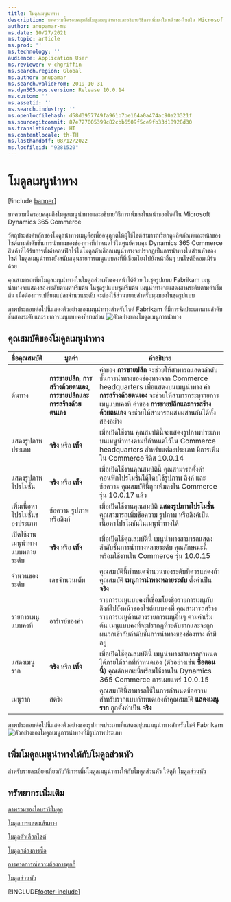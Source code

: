 ```yaml
---
title: โมดูลเมนูนำทาง
description: บทความนี้ครอบคลุมถึงโมดูลเมนูนำทางและอธิบายวิธีการเพิ่มลงในหน้าของไซต์ใน Microsoft Dynamics 365 Commerce
author: anupamar-ms
ms.date: 10/27/2021
ms.topic: article
ms.prod: ''
ms.technology: ''
audience: Application User
ms.reviewer: v-chgriffin
ms.search.region: Global
ms.author: anupamar
ms.search.validFrom: 2019-10-31
ms.dyn365.ops.version: Release 10.0.14
ms.custom: ''
ms.assetid: ''
ms.search.industry: ''
ms.openlocfilehash: d58d3957749fa961b7be164a0a474ac90a23321f
ms.sourcegitcommit: 87e727005399c82cbb6509f5ce9fb33d18928d30
ms.translationtype: HT
ms.contentlocale: th-TH
ms.lasthandoff: 08/12/2022
ms.locfileid: "9281520"
---
```

# <a name="navigation-menu-module"></a>โมดูลเมนูนำทาง

[!include [banner](includes/banner.md)]

บทความนี้ครอบคลุมถึงโมดูลเมนูนำทางและอธิบายวิธีการเพิ่มลงในหน้าของไซต์ใน Microsoft Dynamics 365 Commerce

วัตถุประสงค์หลักของโมดูลนำทางเมนูคือเพื่ออนุญาตให้ผู้ใช้ไซต์สามารถเรียกดูผลิตภัณฑ์และหน้าของไซต์ตามลำดับชั้นการนำทางของช่องทางที่กำหนดไว้ในศูนย์ควบคุม Dynamics 365 Commerce สินค้าที่ได้รับการตั้งค่าคอนฟิกไว้ในโมดูลตัวเลือกเมนูนำทางจะปรากฏเป็นการนำทางในส่วนหัวของไซต์ โมดูลเมนูนำทางยังสนับสนุนรายการเมนูแบบคงที่ที่เชื่อมโยงไปยังหน้าอื่นๆ บนไซต์อีคอมเมิร์ซด้วย

คุณสามารถเพิ่มโมดูลเมนูนำทางในโมดูลส่วนหัวของหน้าได้ด้วย ในชุดรูปแบบ Fabrikam เมนูนำทางจะแสดงสองระดับตามค่าเริ่มต้น ในชุดรูปแบบชุดเริ่มต้น เมนูนำทางจะแสดงสามระดับตามค่าเริ่มต้น เมื่อต้องการเปลี่ยนแปลงจำนวนระดับ จะต้องใช้ส่วนขยายสำหรับมุมมองในชุดรูปแบบ

ภาพประกอบต่อไปนี้แสดงตัวอย่างของเมนูนำทางสำหรับไซต์ Fabrikam ที่มีการจัดประเภทตามลำดับชั้นสองระดับและรายการเมนูแบบคงที่บางส่วน
![ตัวอย่างของโมดูลเมนูการนำทาง](./media/ecommerce-header.png)

## <a name="navigation-menu-module-properties"></a>คุณสมบัติของโมดูลเมนูนำทาง

| ชื่อคุณสมบัติ             | มูลค่า                 | คำอธิบาย |
|---------------------------|-----------------------|-------------|
| ต้นทาง                  | **การขายปลีก**, **การสร้างด้วยตนเอง**, **การขายปลีกและการสร้างด้วยตนเอง** | ค่าของ **การขายปลีก** จะช่วยให้สามารถแสดงลำดับชั้นการนำทางของช่องทางจาก Commerce headquarters เพื่อแสดงบนเมนูนำทาง ค่า **การสร้างด้วยตนเอง** จะช่วยให้สามารถระบุรายการเมนูแบบคงที่ ค่าของ **การขายปลีกและการสร้างด้วยตนเอง** จะช่วยให้สามารถผสมผสานกันได้ทั้งสองอย่าง |
| แสดงรูปภาพประเภท | **จริง** หรือ **เท็จ**    | เมื่อเปิดใช้งาน คุณสมบัตินี้จะแสดงรูปภาพประเภทบนเมนูนำทางตามที่กำหนดไว้ใน Commerce headquarters สำหรับแต่ละประเภท มีการเพิ่มใน Commerce รีลีส 10.0.14 |
| แสดงรูปภาพโปรโมชั่น | **จริง** หรือ **เท็จ** | เมื่อเปิดใช้งานคุณสมบัตินี้ คุณสามารถตั้งค่าคอนฟิกโปรโมชันได้โดยใช้รูปภาพ ลิงค์ และข้อความ คุณสมบัตินี้ถูกเพิ่มลงใน Commerce รุ่น 10.0.17 แล้ว |
|เพิ่มเนื้อหาโปรโมชั่นของประเภท | ข้อความ รูปภาพ หรือลิงก์ | เมื่อเปิดใช้งานคุณสมบัติ **แสดงรูปภาพโปรโมชั่น** คุณสามารถเพิ่มข้อความ รูปภาพ หรือลิงค์เป็นเนื้อหาโปรโมชันในเมนูนําทางได้ |
| เปิดใช้งานเมนูนำทางแบบหลายระดับ | **จริง** หรือ **เท็จ** | เมื่อเปิดใช้คุณสมบัตินี้ เมนูนำทางสามารถแสดงลำดับชั้นการนำทางหลายระดับ คุณลักษณะนี้พร้อมใช้งานใน Commerce รุ่น 10.0.15 |
| จำนวนของระดับ | เลขจำนวนเต็ม | คุณสมบัตินี้กำหนดจำนวนของระดับที่ควรแสดงถ้าคุณสมบัติ **เมนูการนำทางหลายระดับ** ตั้งค่าเป็น **จริง** |
| รายการเมนูแบบคงที่| อาร์เรย์ของค่า| รายการเมนูแบบคงที่เชื่อมโยงชื่อรายการเมนูกับลิงก์ไปยังหน้าของไซต์แบบคงที่ คุณสามารถสร้างรายการเมนูด้านล่างรายการเมนูอื่นๆ ตามค่าเริ่มต้น เมนูแบบคงที่จะปรากฏที่ระดับรากและจะถูกผนวกเข้ากับลำดับชั้นการนำทางของช่องทาง ถ้ามีอยู่ |
| แสดงเมนูราก | **จริง** หรือ **เท็จ** | เมื่อเปิดใช้คุณสมบัตินี้ เมนูนำทางสามารถกำหนดได้ภายใต้รากที่กำหนดเอง (ตัวอย่างเช่น **ซื้อตอนนี้**) คุณลักษณะนี้พร้อมใช้งานใน Dynamics 365 Commerce การเผยแพร่ 10.0.15 |
| เมนูราก | สตริง | คุณสมบัตินี้สามารถใช้ในการกำหนดข้อความสำหรับรากแบบกำหนดเองถ้าคุณสมบัติ **แสดงเมนูราก** ถูกตั้งค่าเป็น **จริง** |

ภาพประกอบต่อไปนี้แสดงตัวอย่างของรูปภาพประเภทที่แสดงอยู่บนเมนูนำทางสำหรับไซต์ Fabrikam
![ตัวอย่างของโมดูลเมนูการนำทางที่มีรูปภาพประเภท](./media/ecommerce-categoryimages.PNG)

## <a name="add-a-navigation-menu-module-to-a-header-module"></a>เพิ่มโมดูลเมนูนำทางให้กับโมดูลส่วนหัว

สำหรับรายละเอียดเกี่ยวกับวิธีการเพิ่มโมดูลเมนูนำทางให้กับโมดูลส่วนหัว ให้ดูที่ [โมดูลส่วนหัว](author-header-module.md)

## <a name="additional-resources"></a>ทรัพยากรเพิ่มเติม

[ภาพรวมของไลบรารีโมดูล](starter-kit-overview.md)

[โมดูลการแสดงเส้นทาง](add-breadcrumb.md)

[โมดูลตัวเลือกไซต์](site-selector.md)

[โมดูลกล่องการซื้อ](add-buy-box.md)

[การคาดการณ์ความต้องการคุกกี้](cookie-compliance.md)

[โมดูลส่วนหัว](author-header-module.md)


[!INCLUDE[footer-include](../includes/footer-banner.md)]

